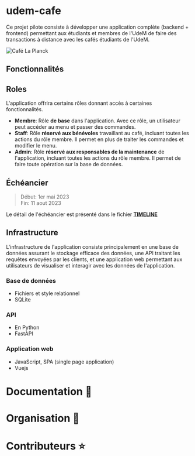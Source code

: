 # udem-cafe

Ce projet pilote consiste à développer une application complète (backend + frontend) permettant aux étudiants et membres de l'UdeM de faire des transactions à distance avec les cafés étudiants de l'UdeM. 

![Café La Planck](https://admission.umontreal.ca/fileadmin/_processed_/8/1/csm_Cafe_etudiant_960x720_7865dfbe95.jpg)

## Fonctionnalités

## Roles

L'application offrira certains rôles donnant accès à certaines fonctionnalités. 

- **Membre**: Rôle **de base** dans l'application. Avec ce rôle, un utilisateur peut accéder au menu et passer des commandes.  
- **Staff**: Rôle **réservé aux bénévoles** travaillant au café, incluant toutes les actions du rôle membre. Il permet en plus de traiter les commandes et modifier le menu.  
- **Admin**: Rôle **réservé aux responsables de la maintenance** de l'application, incluant toutes les actions du rôle membre. Il permet de faire toute opération sur la base de données.

## Échéancier

> Début: 1er mai 2023  
> Fin: 11 aout 2023

Le détail de l'échéancier est présenté dans le fichier [**TIMELINE**](TIMELINE.md)


## Infrastructure

L'infrastructure de l'application consiste principalement en une base de données assurant le stockage efficace des données, 
une API traitant les requêtes envoyées par les clients, et une application web permettant aux utilisateurs de visualiser et interagir avec les
données de l'application.

### Base de données

<!-- Le système de base de données envisagées doit être robuste et simple. -->

- Fichiers et style relationnel  
- SQLite

### API

- En Python  
- FastAPI

### Application web

- JavaScript, SPA (single page application)  
- Vuejs

# Documentation 📖


# Organisation 📂

<!-- Les dossiers du répertoire sont organisés comme suit: -->

# Contributeurs ⭐